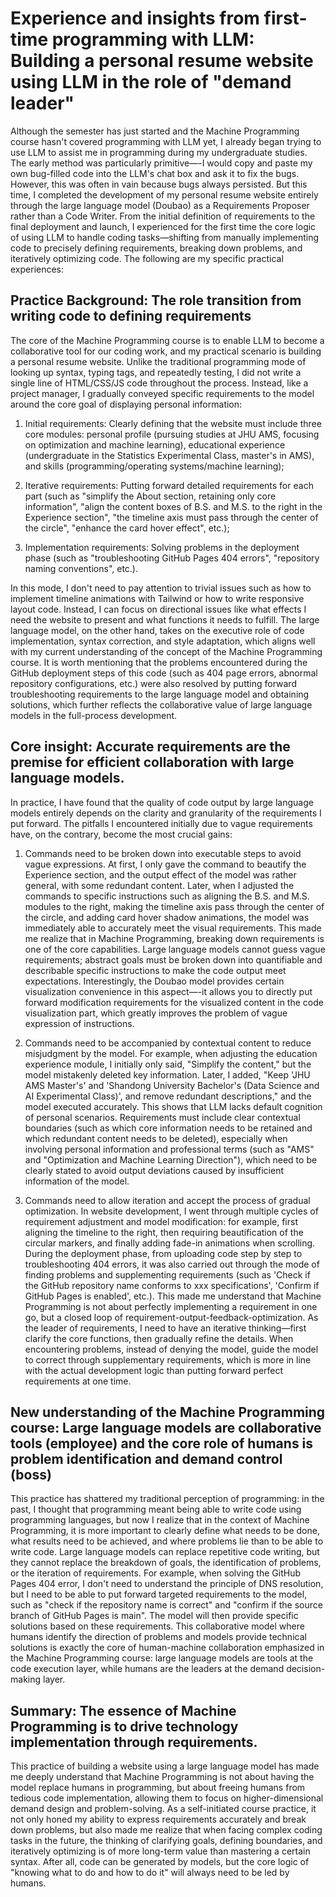 # Experience and insights from first-time programming with LLM: Building a personal resume website using LLM in the role of "demand leader"
Although the semester has just started and the Machine Programming course hasn't covered programming with LLM yet, I already began trying to use LLM to assist me in programming during my undergraduate studies. The early method was particularly primitive—-I would copy and paste my own bug-filled code into the LLM's chat box and ask it to fix the bugs. However, this was often in vain because bugs always persisted. But this time, I completed the development of my personal resume website entirely through the large language model (Doubao) as a Requirements Proposer rather than a Code Writer. From the initial definition of requirements to the final deployment and launch, I experienced for the first time the core logic of using LLM to handle coding tasks—shifting from manually implementing code to precisely defining requirements, breaking down problems, and iteratively optimizing code. The following are my specific practical experiences:

## Practice Background: The role transition from writing code to defining requirements
The core of the Machine Programming course is to enable LLM to become a collaborative tool for our coding work, and my practical scenario is building a personal resume website. Unlike the traditional programming mode of looking up syntax, typing tags, and repeatedly testing, I did not write a single line of HTML/CSS/JS code throughout the process. Instead, like a project manager, I gradually conveyed specific requirements to the model around the core goal of displaying personal information:

1. Initial requirements: Clearly defining that the website must include three core modules: personal profile (pursuing studies at JHU AMS, focusing on optimization and machine learning), educational experience (undergraduate in the Statistics Experimental Class, master's in AMS), and skills (programming/operating systems/machine learning);

2. Iterative requirements: Putting forward detailed requirements for each part (such as "simplify the About section, retaining only core information", "align the content boxes of B.S. and M.S. to the right in the Experience section", "the timeline axis must pass through the center of the circle", "enhance the card hover effect", etc.);

3. Implementation requirements: Solving problems in the deployment phase (such as "troubleshooting GitHub Pages 404 errors", "repository naming conventions", etc.).

In this mode, I don't need to pay attention to trivial issues such as how to implement timeline animations with Tailwind or how to write responsive layout code. Instead, I can focus on directional issues like what effects I need the website to present and what functions it needs to fulfill. The large language model, on the other hand, takes on the executive role of code implementation, syntax correction, and style adaptation, which aligns well with my current understanding of the concept of the Machine Programming course. It is worth mentioning that the problems encountered during the GitHub deployment steps of this code (such as 404 page errors, abnormal repository configurations, etc.) were also resolved by putting forward troubleshooting requirements to the large language model and obtaining solutions, which further reflects the collaborative value of large language models in the full-process development.

## Core insight: Accurate requirements are the premise for efficient collaboration with large language models.
In practice, I have found that the quality of code output by large language models entirely depends on the clarity and granularity of the requirements I put forward. The pitfalls I encountered initially due to vague requirements have, on the contrary, become the most crucial gains:

1. Commands need to be broken down into executable steps to avoid vague expressions. At first, I only gave the command to beautify the Experience section, and the output effect of the model was rather general, with some redundant content. Later, when I adjusted the commands to specific instructions such as aligning the B.S. and M.S. modules to the right, making the timeline axis pass through the center of the circle, and adding card hover shadow animations, the model was immediately able to accurately meet the visual requirements. This made me realize that in Machine Programming, breaking down requirements is one of the core capabilities. Large language models cannot guess vague requirements; abstract goals must be broken down into quantifiable and describable specific instructions to make the code output meet expectations. Interestingly, the Doubao model provides certain visualization convenience in this aspect—-it allows you to directly put forward modification requirements for the visualized content in the code visualization part, which greatly improves the problem of vague expression of instructions.

2. Commands need to be accompanied by contextual content to reduce misjudgment by the model. For example, when adjusting the education experience module, I initially only said, "Simplify the content," but the model mistakenly deleted key information. Later, I added, "Keep 'JHU AMS Master's' and 'Shandong University Bachelor's (Data Science and AI Experimental Class)', and remove redundant descriptions," and the model executed accurately. This shows that LLM lacks default cognition of personal scenarios. Requirements must include clear contextual boundaries (such as which core information needs to be retained and which redundant content needs to be deleted), especially when involving personal information and professional terms (such as "AMS" and "Optimization and Machine Learning Direction"), which need to be clearly stated to avoid output deviations caused by insufficient information of the model.

3. Commands need to allow iteration and accept the process of gradual optimization. In website development, I went through multiple cycles of requirement adjustment and model modification: for example, first aligning the timeline to the right, then requiring beautification of the circular markers, and finally adding fade-in animations when scrolling. During the deployment phase, from uploading code step by step to troubleshooting 404 errors, it was also carried out through the mode of finding problems and supplementing requirements (such as 'Check if the GitHub repository name conforms to xxx specifications', 'Confirm if GitHub Pages is enabled', etc.). This made me understand that Machine Programming is not about perfectly implementing a requirement in one go, but a closed loop of requirement-output-feedback-optimization. As the leader of requirements, I need to have an iterative thinking—first clarify the core functions, then gradually refine the details. When encountering problems, instead of denying the model, guide the model to correct through supplementary requirements, which is more in line with the actual development logic than putting forward perfect requirements at one time.

## New understanding of the Machine Programming course: Large language models are collaborative tools (employee) and the core role of humans is problem identification and demand control (boss)
This practice has shattered my traditional perception of programming: in the past, I thought that programming meant being able to write code using programming languages, but now I realize that in the context of Machine Programming, it is more important to clearly define what needs to be done, what results need to be achieved, and where problems lie than to be able to write code. Large language models can replace repetitive code writing, but they cannot replace the breakdown of goals, the identification of problems, or the iteration of requirements. For example, when solving the GitHub Pages 404 error, I don't need to understand the principle of DNS resolution, but I need to be able to put forward targeted requirements to the model, such as "check if the repository name is correct" and "confirm if the source branch of GitHub Pages is main". The model will then provide specific solutions based on these requirements. This collaborative model where humans identify the direction of problems and models provide technical solutions is exactly the core of human-machine collaboration emphasized in the Machine Programming course: large language models are tools at the code execution layer, while humans are the leaders at the demand decision-making layer.

## Summary: The essence of Machine Programming is to drive technology implementation through requirements.
This practice of building a website using a large language model has made me deeply understand that Machine Programming is not about having the model replace humans in programming, but about freeing humans from tedious code implementation, allowing them to focus on higher-dimensional demand design and problem-solving. As a self-initiated course practice, it not only honed my ability to express requirements accurately and break down problems, but also made me realize that when facing complex coding tasks in the future, the thinking of clarifying goals, defining boundaries, and iteratively optimizing is of more long-term value than mastering a certain syntax. After all, code can be generated by models, but the core logic of "knowing what to do and how to do it" will always need to be led by humans.
